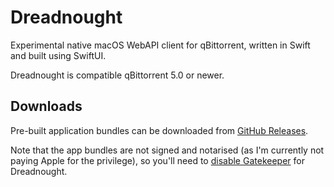 # Dreadnought

Experimental native macOS WebAPI client for qBittorrent, written in Swift and built using SwiftUI.

Dreadnought is compatible qBittorrent 5.0 or newer.

## Downloads

Pre-built application bundles can be downloaded from [GitHub Releases](https://github.com/Hamuko/Dreadnought/releases/).

Note that the app bundles are not signed and notarised (as I'm currently not paying Apple for the privilege), so you'll need to [disable Gatekeeper](https://disable-gatekeeper.github.io) for Dreadnought.
